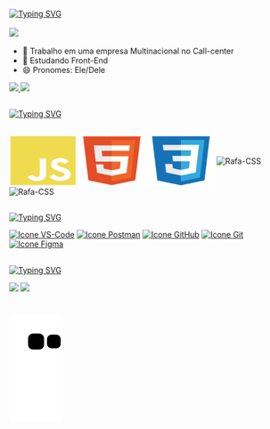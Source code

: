 [![Typing SVG](https://readme-typing-svg.demolab.com?font=Passion+One&weight=700&size=30&duration=2000&pause=200&color=288AB6&center=true&vCenter=true&width=435&lines=Ol%C3%A1!+me+chamo+Adrio+🤓;Sou+estudante+e+Dev+Jr.+⚙)](https://git.io/typing-svg)
<br><br>
<img src="https://user-images.githubusercontent.com/74038190/212284136-03988914-d899-44b4-b1d9-4eeccf656e44.gif" width="500">


- 🔭 Trabalho em uma empresa Multinacional no Call-center
- 💬 Estudando Front-End
- 😄 Pronomes: Ele/Dele

<div>
  <a href="https://github.com/rafaballerini">
  <img height="180em" src="https://github-readme-stats.vercel.app/api?username=AdrioRRosa&show_icons=true&theme=dark&include_all_commits=true&count_private=true"/>
  <img height="180em" src="https://github-readme-stats.vercel.app/api/top-langs/?username=AdrioRRosa&layout=compact&langs_count=16&theme=dark"/>
</div>

##
[![Typing SVG](https://readme-typing-svg.demolab.com?font=Passion+One&weight=700&size=30&duration=2000&pause=200&color=288AB6&center=true&vCenter=true&repeat=false&width=435&lines=Linguagens+em+que+eu+desenvolvo)](https://git.io/typing-svg)

<div style="display: inline_block"><br>
  <img align="center" alt="Rafa-Js" height="90" width="120"src="https://raw.githubusercontent.com/devicons/devicon/master/icons/javascript/javascript-plain.svg">
  <img align="center" alt="Rafa-HTML" height="90" width="120" src="https://raw.githubusercontent.com/devicons/devicon/master/icons/html5/html5-original.svg">
  <img align="center" alt="Rafa-CSS" height="90" width="120" src="https://raw.githubusercontent.com/devicons/devicon/master/icons/css3/css3-original.svg">
  <img align="center" alt="Rafa-CSS" height="90" width="120" src="https://cdn.jsdelivr.net/gh/devicons/devicon@latest/icons/java/java-original.svg" />
  <img align="center" alt="Rafa-CSS" height="90" width="120" src="https://cdn.jsdelivr.net/gh/devicons/devicon@latest/icons/mysql/mysql-original.svg" />
</div>


##
[![Typing SVG](https://readme-typing-svg.demolab.com?font=Passion+One&weight=700&size=30&duration=2000&pause=200&color=288AB6&repeat=false&width=435&lines=Dev-ops)](https://git.io/typing-svg)

[<img height="90" width="120" alt="Icone VS-Code" src="https://skillicons.dev/icons?i=vscode"/>](https://code.visualstudio.com)
[<img height="90" width="90" alt="Icone Postman" src="https://i.postimg.cc/QNyBTNVk/postman.png"/>](https://www.postman.com)
[<img height="90" width="120" alt="Icone GitHub" src="https://skillicons.dev/icons?i=github"/>](https://github.com/)
[<img height="90" width="120" alt="Icone Git" src="https://skillicons.dev/icons?i=git"/>](https://git-scm.com)
[<img height="90" width="120" alt="Icone Figma" src="https://skillicons.dev/icons?i=figma"/>](https://www.figma.com)

##
[![Typing SVG](https://readme-typing-svg.demolab.com?font=Passion+One&weight=700&size=30&duration=2000&pause=200&color=288AB6&repeat=false&width=435&lines=Rede-Social)](https://git.io/typing-svg)

<a href="#" target="_blank"><img src="https://img.shields.io/badge/Discord-7289DA?style=for-the-badge&logo=discord&logoColor=white" target="_blank"></a> 
<a href="#" target="_blank"><img src="https://img.shields.io/badge/-LinkedIn-%230077B5?style=for-the-badge&logo=linkedin&logoColor=white" target="_blank"></a> 
#
![Snake animation](https://github.com/rafaballerini/rafaballerini/blob/output/github-contribution-grid-snake.svg)
